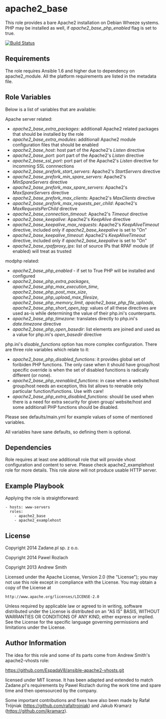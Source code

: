 apache2_base
========

This role provides a bare Apache2 installation on Debian Wheeze systems.
PHP may be installed as well, if *apache2_base_php_enabled* flag is set to true.

[![Build Status](https://travis-ci.org/brainly/apache2_base.svg?branch=master)](https://travis-ci.org/brainly/apache2_base)

Requirements
------------

The role requires Ansible 1.6 and higher due to dependency on apache2_module.
All the platform requirements are listed in the metadata file.

Role Variables
--------------

Below is a list of variables that are available:

Apache server related:
- *apache2_base_extra_packages*: additionall Apache2 related packages that should be
    installed by the role
- *apache2_base_extra_modules*: additionall Apache2 module configuration files that
    should be enabled
- *apache2_base_host*: host part of the Apache2's *Listen* directive
- *apache2_base_port*: port part of the Apache2's *Listen* directive
- *apache2_base_ssl_port*: port part of the Apache2's *Listen* directive for incomming
    SSL connnections
- *apache2_base_prefork_start_servers*: Apache2's *StartServers* directive
- *apache2_base_prefork_min_spare_servers*: Apache2's *MinSpareServers* directive
- *apache2_base_prefork_max_spare_servers*: Apache2's *MaxSpareServers* directive
- *apache2_base_prefork_max_clients*: Apache2's *MaxClients* directive
- *apache2_base_prefork_max_requests_per_child*: Apache2's *MaxRequestsPerChild*
    directive
- *apache2_base_connection_timeout*: Apache2's *Timeout* directive
- *apache2_base_keepalive*: Apache2's *KeepAlive* directive
- *apache2_base_keepalive_max_requests*: Apache2's *KeepAliveTimeout* directive, included
     only if *apache2_base_keepalive* is set to "On"
- *apache2_base_keepalive_timeout*: Apache2's *KeepAliveTimeout* directive, included only
    if *apache2_base_keepalive* is set to "On"
- *apache2_base_rpafproxy_ips*: list of source IPs that RPAF module (if
  enabled) will treat as trusted

modphp related:
- *apache2_base_php_enabled* - if set to True PHP will be installed and configured
- *apache2_base_php_extra_packages*, *apache2_base_php_max_execution_time*, *apache2_base_php_post_max_size*,
    *apache2_base_php_upload_max_filesize*, *apache2_base_php_memory_limit*, *apache2_base_php_file_uploads*,
    *apache2_base_php_short_open_tag*: values of all these directives are used as-is while
    determining the value of their php.ini's counterparts.
- *apache2_base_php_timezone*: translates directly to php.ini's *date.timezone* directive
- *apache2_base_php_open_basedir*: list elements are joined and used as a value for php.ini's
    *open_basedir* directive

php.ini's *disable_functions* option has more complex configuration. There are three
    role variables which relate to it:
- *apache2_base_php_disabled_functions*: it provides global set of foribiden PHP functions. The
    only case when it should have group/host specific override is when the set of
    disabled funcitions is radically different (or none).
- *apache2_base_php_reenabled_functions*: in case when a website/host group/host needs an exception,
    this list allows to reenable only particular function/functions. Use with care!
- *apache2_base_php_extra_disabled_functions*: should be used when there is a need for extra security
    for given group/ website/host and some additionall PHP functions should be disabled.

Please see defaults/main.yml for example values of some of mentioned variables.

All variables have sane defaults, so defining them is optional.

Dependencies
------------

Role requires at least one additionall role that will provide vhost configuration
and content to serve. Please check apache2_examplehost role for more details.
This role alone will not produce usable HTTP server.

Example Playbook
-------------------------

Applying the role is straightforward:

```
- hosts: www-servers
  roles:
    - apache2_base
    - apache2_examplehost
```

License
-------

Copyright 2014 Zadane.pl sp. z o.o.

Copyright 2014 Pawel Rozlach

Copyright 2013 Andrew Smith

Licensed under the Apache License, Version 2.0 (the "License");
you may not use this role except in compliance with the License.
You may obtain a copy of the License at

    http://www.apache.org/licenses/LICENSE-2.0

Unless required by applicable law or agreed to in writing, software
distributed under the License is distributed on an "AS IS" BASIS,
WITHOUT WARRANTIES OR CONDITIONS OF ANY KIND, either express or implied.
See the License for the specific language governing permissions and
limitations under the License.


Author Information
------------------

The idea for this role and some of its parts come from Andrew Smith's apache2-vhosts
role:

https://github.com/EspadaV8/ansible-apache2-vhosts.git

licensed under MIT license. It has been adapted and extended to match Zadane.pl's
requirements by Pawel Rozlach during the work time and spare time and then
opensourced by the company.

Some important contributions and fixes have also been made by Rafał Trójniak
(https://github.com/rafaltrojniak) and Jakub Kramarz (https://github.com/jkramarz).
